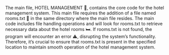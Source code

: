The main file, HOTEL MANAGEMENT 🏨, contains the core code for the hotel management system. This main file requires the addition of a file named rooms.txt 📄 in the same directory where the main file resides. The main code includes file handling operations and will look for rooms.txt to retrieve necessary data about the hotel rooms 🛏️. If rooms.txt is not found, the program will encounter an error ⚠️, disrupting the system’s functionality. Therefore, it’s crucial to ensure that rooms.txt is present in the specified location to maintain smooth operation of the hotel management system.
